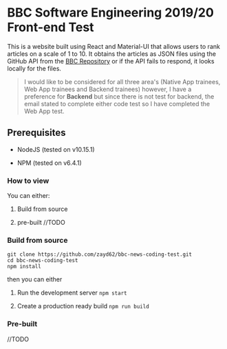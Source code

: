 # BBC Software Engineering 2019/20 Front-end Test
This is a website built using React and Material-UI that allows users to rank articles on a scale of 1 to 10. It obtains the articles as JSON files using the GitHub API from the [BBC Repository](https://github.com/bbc/news-coding-test-dataset "BBC Repository") or if the API fails to respond, it looks locally for the files.

> I would like to be considered for all three area's (Native App trainees, Web App trainees and Backend trainees) however, I have a preference for **Backend** but since there is not test for backend, the email stated to complete either code test so I have completed the Web App test.

## Prerequisites

- NodeJS (tested on v10.15.1)

- NPM (tested on v6.4.1)

### How to view

You can either:

1.  Build from source

2.  pre-built //TODO

### Build from source

``` 
git clone https://github.com/zayd62/bbc-news-coding-test.git 
cd bbc-news-coding-test
npm install
```
then you can either

1.  Run the development server ```npm start```

2.  Create a production ready build ```npm run build```

### Pre-built

//TODO

